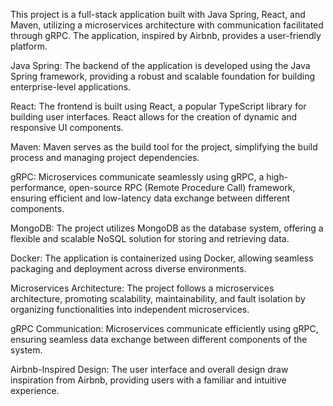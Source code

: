 This project is a full-stack application built with Java Spring, React, and Maven, utilizing a microservices architecture with communication facilitated through gRPC. The application, inspired by Airbnb, provides a user-friendly platform.

Java Spring: The backend of the application is developed using the Java Spring framework, providing a robust and scalable foundation for building enterprise-level applications.

React: The frontend is built using React, a popular TypeScript library for building user interfaces. React allows for the creation of dynamic and responsive UI components.

Maven: Maven serves as the build tool for the project, simplifying the build process and managing project dependencies.

gRPC: Microservices communicate seamlessly using gRPC, a high-performance, open-source RPC (Remote Procedure Call) framework, ensuring efficient and low-latency data exchange between different components.

MongoDB: The project utilizes MongoDB as the database system, offering a flexible and scalable NoSQL solution for storing and retrieving data.

Docker: The application is containerized using Docker, allowing seamless packaging and deployment across diverse environments.

Microservices Architecture: The project follows a microservices architecture, promoting scalability, maintainability, and fault isolation by organizing functionalities into independent microservices.

gRPC Communication: Microservices communicate efficiently using gRPC, ensuring seamless data exchange between different components of the system.

Airbnb-Inspired Design: The user interface and overall design draw inspiration from Airbnb, providing users with a familiar and intuitive experience.
